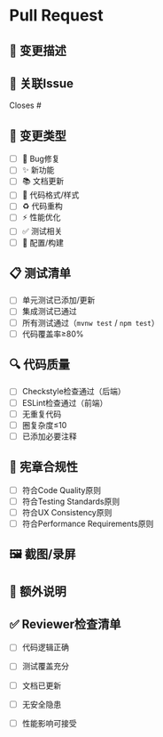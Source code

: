 # Pull Request

## 📝 变更描述

<!-- 简要描述这个PR做了什么 -->

## 🎯 关联Issue

Closes #<!-- Issue编号 -->

## 🔧 变更类型

<!-- 在对应的方框中打勾 -->

- [ ] 🐛 Bug修复
- [ ] ✨ 新功能
- [ ] 📚 文档更新
- [ ] 🎨 代码格式/样式
- [ ] ♻️ 代码重构
- [ ] ⚡ 性能优化
- [ ] ✅ 测试相关
- [ ] 🔧 配置/构建

## 📋 测试清单

- [ ] 单元测试已添加/更新
- [ ] 集成测试已通过
- [ ] 所有测试通过（`mvnw test` / `npm test`）
- [ ] 代码覆盖率≥80%

## 🔍 代码质量

- [ ] Checkstyle检查通过（后端）
- [ ] ESLint检查通过（前端）
- [ ] 无重复代码
- [ ] 圈复杂度≤10
- [ ] 已添加必要注释

## 📖 宪章合规性

- [ ] 符合Code Quality原则
- [ ] 符合Testing Standards原则
- [ ] 符合UX Consistency原则
- [ ] 符合Performance Requirements原则

## 🖼️ 截图/录屏

<!-- 如果是UI变更，请添加截图或录屏 -->

## 📌 额外说明

<!-- 其他需要reviewers知道的信息 -->

## ✅ Reviewer检查清单

- [ ] 代码逻辑正确
- [ ] 测试覆盖充分
- [ ] 文档已更新
- [ ] 无安全隐患
- [ ] 性能影响可接受

